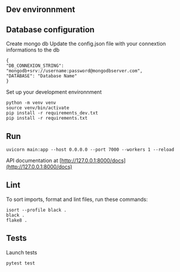 ## Dev environnment

## Database configuration
Create mongo db 
Update the config.json file with your connextion informations to the db
```
{
"DB_CONNEXION_STRING": "mongodb+srv://username:password@mongodbserver.com",
"DATABASE": "Database Name"
}
```

Set up your development environnment 
```
python -m venv venv
source venv/bin/activate
pip install -r requirements_dev.txt
pip install -r requirements.txt 
```


## Run
```
uvicorn main:app --host 0.0.0.0 --port 7000 --workers 1 --reload
```
API documentation  at [http://127.0.0.1:8000/docs](http://127.0.0.1:8000/docs)

## Lint
To sort imports, format and lint files, run these commands:
```
isort --profile black .
black .
flake8 .
```

## Tests 
Launch tests
```
pytest test
```
